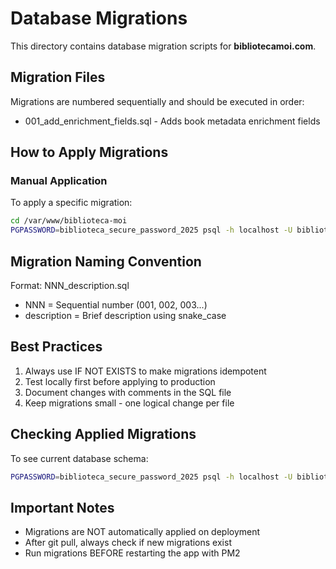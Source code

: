 # Database Migrations

This directory contains database migration scripts for **bibliotecamoi.com**.

## Migration Files

Migrations are numbered sequentially and should be executed in order:

- 001_add_enrichment_fields.sql - Adds book metadata enrichment fields

## How to Apply Migrations

### Manual Application

To apply a specific migration:

```bash
cd /var/www/biblioteca-moi
PGPASSWORD=biblioteca_secure_password_2025 psql -h localhost -U biblioteca_user -d biblioteca_moi -f migrations/001_add_enrichment_fields.sql
```

## Migration Naming Convention

Format: NNN_description.sql
- NNN = Sequential number (001, 002, 003...)
- description = Brief description using snake_case

## Best Practices

1. Always use IF NOT EXISTS to make migrations idempotent
2. Test locally first before applying to production
3. Document changes with comments in the SQL file
4. Keep migrations small - one logical change per file

## Checking Applied Migrations

To see current database schema:

```bash
PGPASSWORD=biblioteca_secure_password_2025 psql -h localhost -U biblioteca_user -d biblioteca_moi -c "\d books"
```

## Important Notes

- Migrations are NOT automatically applied on deployment
- After git pull, always check if new migrations exist
- Run migrations BEFORE restarting the app with PM2
